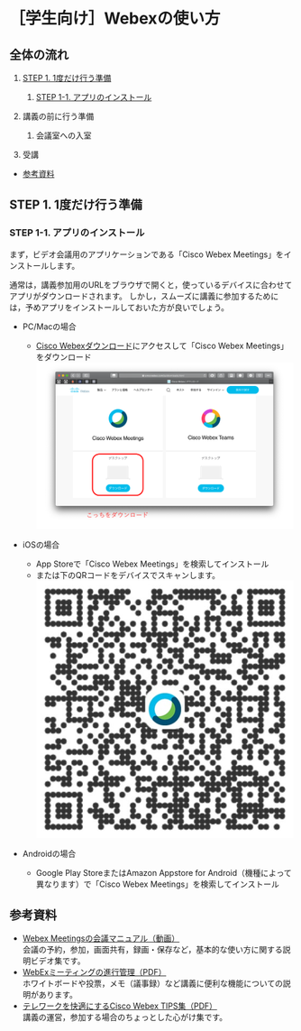 # ［学生向け］Webexの使い方

## 全体の流れ

1. [STEP 1. 1度だけ行う準備](#prepare_once)
    1. [STEP 1-1. アプリのインストール](#app_install)

1. 講義の前に行う準備
   1. 会議室への入室

1. 受講

- [参考資料](#references)

<h2 id="prepare_once">STEP 1. 1度だけ行う準備</h2>

<h3 id="app_install">STEP 1-1. アプリのインストール</h3>

まず，ビデオ会議用のアプリケーションである「Cisco Webex Meetings」をインストールします。

通常は，講義参加用のURLをブラウザで開くと，使っているデバイスに合わせてアプリがダウンロードされます。
しかし，スムーズに講義に参加するためには，予めアプリをインストールしておいた方が良いでしょう。

- PC/Macの場合
    - [Cisco Webexダウンロード](https://www.webex.com/ja/downloads.html)にアクセスして「Cisco Webex Meetings」をダウンロード
    ![PC/Mac用アプリのダウンロード](imgs/webex_app_dl_desktop.png)

- iOSの場合
    - App Storeで「Cisco Webex Meetings」を検索してインストール
    - または下のQRコードをデバイスでスキャンします。
    ![iOSアプリへのQRコード](imgs/webex_app_QR_ios.jpg)

- Androidの場合
    - Google Play StoreまたはAmazon Appstore for Android（機種によって異なります）で「Cisco Webex Meetings」を検索してインストール


<h2 id="references">参考資料</h2>

- [Webex Meetingsの会議マニュアル（動画）](https://www.cisco.com/c/m/ja_jp/solutions/webex/how-to-use.html)  
会議の予約，参加，画面共有，録画・保存など，基本的な使い方に関する説明ビデオ集です。
- [WebExミーティングの進行管理（PDF）](https://www.cisco.com/c/dam/global/ja_jp/td/docs/wc/webconferencing/webexmeetingcenterwbs30/ug/004/b-manage-meetings-ja-jp.pdf)  
  ホワイトボードや投票，メモ（議事録）など講義に便利な機能についての説明があります。
- [テレワークを快適にするCisco Webex TIPS集（PDF）](https://www.cisco.com/c/dam/m/ja_jp/solutions/webex/pdf/cisco-webex-tips-japanese.pdf)  
  講義の運営，参加する場合のちょっとした心がけ集です。
